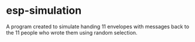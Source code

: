 # esp-simulation
A program created to simulate handing 11 envelopes with messages back to the 11 people who wrote them using random selection. 

